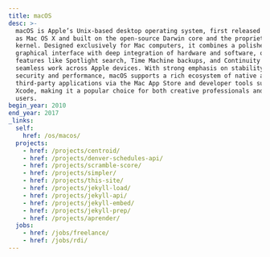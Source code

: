 ```yaml
---
title: macOS
desc: >-
  macOS is Apple’s Unix‐based desktop operating system, first released in 2001
  as Mac OS X and built on the open‐source Darwin core and the proprietary XNU
  kernel. Designed exclusively for Mac computers, it combines a polished Aqua
  graphical interface with deep integration of hardware and software, offering
  features like Spotlight search, Time Machine backups, and Continuity for
  seamless work across Apple devices. With strong emphasis on stability,
  security and performance, macOS supports a rich ecosystem of native and
  third-party applications via the Mac App Store and developer tools such as
  Xcode, making it a popular choice for both creative professionals and everyday
  users.
begin_year: 2010
end_year: 2017
_links:
  self:
    href: /os/macos/
  projects:
    - href: /projects/centroid/
    - href: /projects/denver-schedules-api/
    - href: /projects/scramble-score/
    - href: /projects/simpler/
    - href: /projects/this-site/
    - href: /projects/jekyll-load/
    - href: /projects/jekyll-api/
    - href: /projects/jekyll-embed/
    - href: /projects/jekyll-prep/
    - href: /projects/aprender/
  jobs:
    - href: /jobs/freelance/
    - href: /jobs/rdi/
---
```

